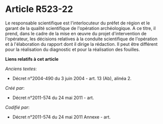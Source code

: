 # Article R523-22

Le responsable scientifique est l'interlocuteur du préfet de région et le garant de la qualité scientifique de l'opération
archéologique. A ce titre, il prend, dans le cadre de la mise en œuvre du projet d'intervention de l'opérateur, les décisions
relatives à la conduite scientifique de l'opération et à l'élaboration du rapport dont il dirige la rédaction. Il peut être
différent pour la réalisation du diagnostic et pour la réalisation des fouilles.

**Liens relatifs à cet article**

_Anciens textes_:

  - Décret n°2004-490 du 3 juin 2004 - art. 13 (Ab), alinéa 2.

_Créé par_:

  - Décret n°2011-574 du 24 mai 2011  - art.

_Codifié par_:

  - Décret n°2011-574 du 24 mai 2011 Annexe - art.
